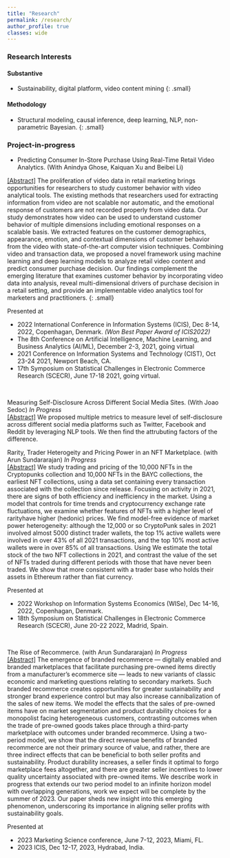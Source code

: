 ```yaml
---
title: "Research"
permalink: /research/
author_profile: true
classes: wide
---
```


### Research Interests

#### Substantive
- Sustainability, digital platform, video content mining
{: .small}
#### Methodology
- Structural modeling, causal inference, deep learning, NLP, non-parametric Bayesian.
{: .small}

### Project-in-progress
* Predicting Consumer In-Store Purchase Using Real-Time Retail Video Analytics. (With Anindya Ghose, Kaiquan Xu and Beibei Li) 

<ins>[Abstract]</ins>  The proliferation of video data in retail marketing brings opportunities for researchers to study customer behavior with video analytical tools. The existing methods that researchers used for extracting information from video are not scalable nor automatic, and the emotional response of customers are not recorded properly from video data. Our study demonstrates how video can be used to understand customer behavior of multiple dimensions including emotional responses on a scalable basis. We extracted features on the customer demographics, appearance, emotion, and contextual dimensions of customer behavior from the video with state-of-the-art computer vision techniques. Combining video and transaction data, we proposed a novel framework using machine learning and deep learning models to analyze retail video content and predict consumer purchase decision. Our findings complement the emerging literature that examines customer behavior by incorporating video data into analysis, reveal multi-dimensional drivers of purchase decision in a retail setting, and provide an implementable video analytics tool for marketers and practitioners. 
{: .small}
<br>

Presented at
  - 2022 International Conference in Information Systems (ICIS), Dec 8-14, 2022, Copenhagan, Denmark. *(Won Best Paper Award of ICIS2022)*
  - The 8th Conference on Artificial Intelligence, Machine Learning, and Business Analytics (AI/ML), December 2-3, 2021, going virtual
  - 2021 Conference on Information Systems and Technology (CIST), Oct 23-24 2021, Newport Beach, CA.
  - 17th Symposium on Statistical Challenges in Electronic Commerce Research (SCECR), June 17-18 2021, going virtual. 
<br>

Measuring Self-Disclosure Across Different Social Media Sites. (With Joao Sedoc) *In Progress* <br>
<ins>[Abstract]</ins>  We proposed multiple metrics to measure level of self-disclosure across different social media platforms such as Twitter, Facebook and Reddit by leveraging NLP tools. We then find the attrubuting factors of the difference.
<br>

Rarity, Trader Heterogeity and Pricing Power in an NFT Marketplace. (with Arun Sundararajan) *In Progress* <br>
<ins>[Abstract]</ins>  We study trading and pricing of the 10,000 NFTs in the Cryptopunks collection and 10,000 NFTs in the BAYC collections, the earliest NFT collections, using a data set containing every transaction associated with the collection since release. Focusing on activity in 2021, there are signs of both efficiency and inefficiency in the market. Using a model that controls for time trends and cryptocurrency exchange rate fluctuations, we examine whether features of NFTs with a higher level of rarityhave higher (hedonic) prices. We find model-free evidence of market power heterogeneity: although the 12,000 or so CryptoPunk sales in 2021 involved almost 5000 distinct trader wallets, the top 1% active wallets were involved in over 43% of all 2021 transactions, and the top 10% most active wallets were in over 85% of all transactions. Using We estimate the total stock of the two NFT collections in 2021, and contrast the value of the set of NFTs traded during different periods with those that have never been traded. We show that more consistent with a trader base who holds their assets in Ethereum rather than fiat currency.
<br>

Presented at
  - 2022 Workshop on Information Systems Economics (WISe), Dec 14-16, 2022, Copenhagan, Denmark.
  - 18th Symposium on Statistical Challenges in Electronic Commerce Research (SCECR), June 20-22 2022, Madrid, Spain.
<br>

The Rise of Recommerce. (with Arun Sundararajan) *In Progress* <br>
<ins>[Abstract]</ins>  The emergence of branded recommerce — digitally enabled and branded marketplaces that facilitate purchasing pre-owned items directly from a manufacturer’s ecommerce site — leads to new variants of classic economic and marketing questions relating to secondary markets. Such branded recommerce creates opportunities for greater sustainability and stronger brand experience control but may also increase cannibalization of the sales of new items. We model the effects that the sales of pre-owned items have on market segmentation and product durability choices for a monopolist facing heterogeneous customers, contrasting outcomes when the trade of pre-owned goods takes place through a third-party marketplace with outcomes under branded recommerce. Using a two-period model, we show that the direct revenue benefits of branded recommerce are not their primary source of value, and rather, there are three indirect effects that can be beneficial to both seller profits and sustainability. Product  durability increases, a seller finds it optimal to forgo marketplace fees altogether, and there are greater seller incentives to lower quality uncertainty associated with pre-owned items. We describe work in progress that extends our two period model to an infinite horizon model with overlapping generations, work we expect will be complete by the summer of 2023. Our paper sheds new insight into this emerging phenomenon, underscoring its importance in aligning seller profits with sustainability goals.
<br>

Presented at
  - 2023 Marketing Science conference, June 7-12, 2023, Miami, FL.
  - 2023 ICIS, Dec 12-17, 2023, Hydrabad, India.
<br>




